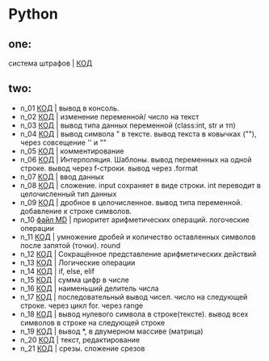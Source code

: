 # Python
## one: 

система штрафов | [КОД](one/skillb.py)
## two:
- n_01 [КОД](two/n_01.py) |  вывод в консоль.
- n_02 [КОД](two/n_02.py) | изменение переменной/ число на текст
- n_03 [КОД](two/n_03.py) | вывод типа данных переменной (class:int, str и  тп)
- n_04 [КОД](two/n_04.py) | вывод символа " в тексте. вывод текста в ковычках (""), через совсещение '' и ""
- n_05 [КОД](two/n_05.py) | комментирование
- n_06 [КОД](two/n_06.py) | Интерполяция. Шаблоны. вывод переменных на одной строке. вывод через f-строки. вывод через .format
- n_07 [КОД](two/n_07.py) | ввод данных
- n_08 [КОД](two/n_08.py) | сложение. input сохраняет в виде строки. int переводит в целочисленный тип данных
- n_09 [КОД](two/n_09.py) | дробное в целочисленное. вывод типа переменной. добавление к строке символов.
- n_10 [файл MD](two/n_10.md) | приоритет арифметических операций. логоческие операции
- n_11 [КОД](two/n_11.py) | умножение дробей и количество оставленных символов после запятой (точки). round 
- n_12 [КОД](two/n_12.py) | Сокращённое представление арифметических действий
- n_13 [КОД](two/n_13.py) | Логические операции
- n_14 [КОД](two/n_14.py) | if, else, elif
- n_15 [КОД](two/n_15.py) | сумма цифр в числе
- n_16 [КОД](two/n_16.py) | наименьший делитель числа
- n_17 [КОД](two/n_17.py) | последовательный вывод чисел. число на следующей строке. через цикл for. через range
- n_18 [КОД](two/n_18.py) | вывод нулевого символа в строке(тексте). вывод всех символов в строке на следующей строке
- n_19 [КОД](two/n_19.py) | вывод *, в двумерном массиве (матрица)
- n_20 [КОД](two/n_20.py) | текст, редактирование
- n_21 [КОД](two/n_21.py) | срезы. сложение срезов
    



